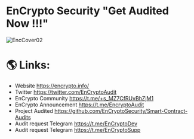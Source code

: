 # EnCrypto Security "Get Audited Now !!!"

![EncCover02](https://user-images.githubusercontent.com/109133269/180644083-0b22667a-ad4d-4acf-9eb0-e44449d1af74.png)

# 🌎 Links:
- Website https://encrypto.info/
- Twitter https://twitter.com/EnCryptoAudit
- EnCrypto Community https://t.me/+s_MZ7CfRUvBhZjM1
- EnCrypto Announcement https://t.me/EncryptoAudit
- Project Audited https://github.com/EnCryptoSecurity/Smart-Contract-Audits
- Audit request Telegram https://t.me/EnCryptoDev
- Audit request Telegram https://t.me/EnCryptoSupp
